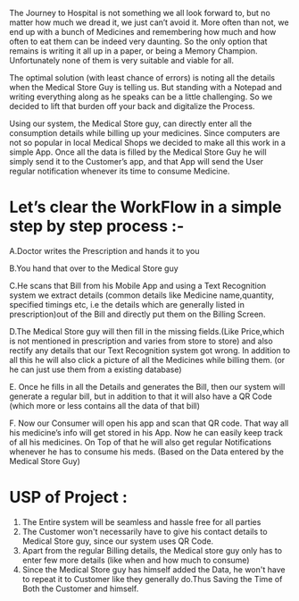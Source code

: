The Journey to Hospital is not something we all look forward to, but no matter how much we dread it, we just can’t avoid it. 
More  often than not, we end up with a bunch of Medicines and remembering how much and how often to eat them can be indeed very daunting. 
So the only option that remains is writing it all up in a paper, or being a Memory Champion. Unfortunately none of them is very suitable and viable for all. 

The optimal solution (with least chance of errors) is noting all the details when the Medical Store Guy is telling us. 
But standing with a Notepad and writing everything along as he speaks can be a little challenging. 
So we decided to lift that burden off your back and digitalize the Process. 

Using our system, the Medical Store guy, can directly enter all the consumption details while billing up your medicines. 
Since computers are not so popular in local Medical Shops we decided to make all this work in a simple App.
Once all the data is filled by the Medical Store Guy he will simply send it to the Customer’s app, and that App will send the User regular notification whenever its time to consume Medicine. 

Let’s clear the WorkFlow in a simple step by step process  :-
========================================================================
A.Doctor writes the Prescription and hands it to you

B.You hand that over to the Medical Store guy

C.He scans that Bill from his Mobile App and using a Text Recognition system we extract details (common details like Medicine name,quantity, specified timings etc, i.e the details which are generally listed in prescription)out of the Bill and directly put them on the Billing Screen.

D.The Medical Store guy will then fill in the missing fields.(Like Price,which is not mentioned in prescription and varies from store to store) and also rectify any details that our Text Recognition system got wrong. In addition to all this he will also click a picture of all the Medicines while billing them. 
(or he can just use them from a existing database)

E. Once he fills in all the Details and generates the Bill, then our system will generate a regular bill, but in addition to that it will also have a QR Code (which more or less contains all the data of that bill)

F. Now our Consumer will open his app and scan that QR code. That way all his medicine’s info will get stored in his App. Now he can easily keep track of all his medicines. 
On Top of that he will also get regular Notifications whenever he has to consume his meds. (Based on the Data entered by the Medical Store Guy)

USP of Project : 
==============================
1. The Entire system will be seamless and hassle free for all parties
2. The Customer won't necessarily have to give his contact details to Medical Store guy, since our system uses QR Code. 
3. Apart from the regular Billing details, the Medical store guy only has to enter few more details (like when and how much to consume)
4. Since the Medical Store guy has himself added the Data, he won't have to repeat it to Customer like they generally do.Thus Saving the Time of Both the Customer and himself.

  

